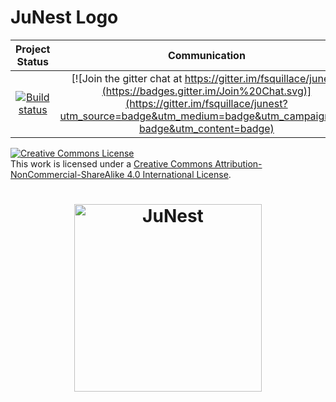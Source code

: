 JuNest Logo
==========

|Project Status|Communication|
|:-----------:|:-----------:|
|[![Build status](https://api.travis-ci.org/fsquillace/junest.png?branch=master)](https://travis-ci.org/fsquillace/junest) | [![Join the gitter chat at https://gitter.im/fsquillace/junest](https://badges.gitter.im/Join%20Chat.svg)](https://gitter.im/fsquillace/junest?utm_source=badge&utm_medium=badge&utm_campaign=pr-badge&utm_content=badge) |

<a rel="license"
   href="http://creativecommons.org/licenses/by-nc-sa/4.0/">
    <img alt="Creative Commons License"
     style="border-width:0"
     src="https://i.creativecommons.org/l/by-nc-sa/4.0/88x31.png" />
</a>
<br />This work is licensed under a <a rel="license" href="http://creativecommons.org/licenses/by-nc-sa/4.0/">Creative Commons Attribution-NonCommercial-ShareAlike 4.0 International License</a>.


<h1 align="center">
    <a href="https://github.com/fsquillace/junest"><img
        alt="JuNest"
        width=300px
        src="https://rawgit.com/fsquillace/junest-logo/master/junest.svg"></a>
</h1>



